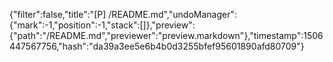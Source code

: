 {"filter":false,"title":"[P] /README.md","undoManager":{"mark":-1,"position":-1,"stack":[]},"preview":{"path":"/README.md","previewer":"preview.markdown"},"timestamp":1506447567756,"hash":"da39a3ee5e6b4b0d3255bfef95601890afd80709"}